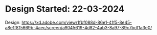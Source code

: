 # Design Started: 22-03-2024

Design: https://xd.adobe.com/view/1fbf088d-86e1-41f5-8e45-a8e1f815669b-4aec/screen/a9045619-4d82-4ab3-8a97-89c7bdf1a3e0/